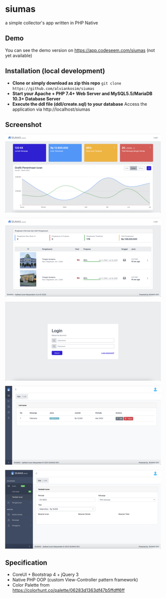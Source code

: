 # siumas
a simple collector's app written in PHP Native

## Demo
You can see the demo version on
https://app.codeseem.com/siumas (not yet available)

## Installation (local development)

- **Clone or simply download as zip this repo**
`git clone https://github.com/alviankosim/siumas`
- **Start your Apache + PHP 7.4+ Web Server and MySQL5.5/MariaDB 10.3+ Database Server**
- **Execute the ddl file (ddl/create.sql) to your database**
Access the application via http://localhost/siumas
## Screenshot
![Siumas Screenshot](./docs/ss/siumas_1.png)

![Siumas Screenshot](./docs/ss/siumas_2.png)

![Siumas Screenshot](./docs/ss/siumas_3.png)

![Siumas Screenshot](./docs/ss/siumas_4.png)

![Siumas Screenshot](./docs/ss/siumas_5.png)


## Specification
- CoreUI + Bootstrap 4 + jQuery 3
- Native PHP OOP (custom View-Controller pattern framework)
- Color Palette from https://colorhunt.co/palette/06283d1363df47b5ffdff6ff
